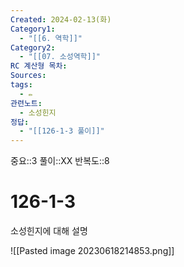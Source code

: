 ```yaml
---
Created: 2024-02-13(화)
Category1:
  - "[[6. 역학]]"
Category2:
  - "[[07. 소성역학]]"
RC 계산형 목차: 
Sources: 
tags:
  - ✏️
관련노트:
  - 소성힌지
정답:
  - "[[126-1-3 풀이]]"
---
```

중요::3
풀이::XX
반복도::8
#  126-1-3

소성힌지에 대해 설명

![[Pasted image 20230618214853.png]]